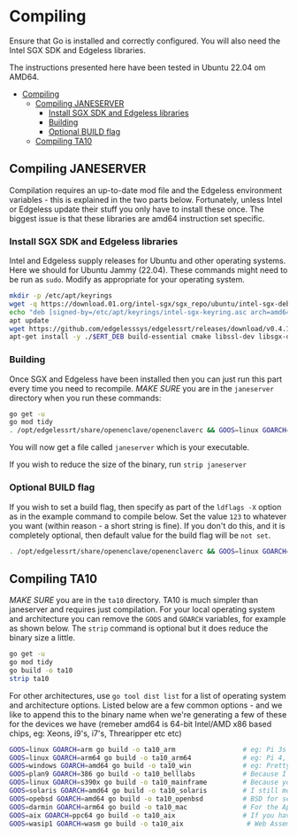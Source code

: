 # Compiling

Ensure that Go is installed and correctly configured. You will also need the Intel SGX SDK and Edgeless libraries.

The instructions presented here have been tested in Ubuntu 22.04 om AMD64.

- [Compiling](#compiling)
   * [Compiling JANESERVER](#compiling-janeserver)
      + [Install SGX SDK and Edgeless libraries](#install-sgx-sdk-and-edgeless-libraries)
      + [Building ](#building)
      + [Optional BUILD flag](#optional-build-flag)
   * [Compiling TA10](#compiling-ta10)


<!-- TOC --><a name="compiling"></a>


<!-- TOC --><a name="compiling-janeserver"></a>
## Compiling JANESERVER

Compilation requires an up-to-date mod file and the Edgeless environment variables - this is explained in the two parts below. Fortunately, unless Intel or Edgeless update their stuff you only have to install these once. The biggest issue is that these libraries are amd64 instruction set specific.

<!-- TOC --><a name="install-sgx-sdk-and-edgeless-libraries"></a>
### Install SGX SDK and Edgeless libraries

Intel and Edgeless supply releases for Ubuntu and other operating systems. Here we should for Ubuntu Jammy (22.04). These commands might need to be run as `sudo`. Modify as appropriate for your operating system.

```bash
mkdir -p /etc/apt/keyrings 
wget -q https://download.01.org/intel-sgx/sgx_repo/ubuntu/intel-sgx-deb.key -O /etc/apt/keyrings/intel-sgx-keyring.asc 
echo "deb [signed-by=/etc/apt/keyrings/intel-sgx-keyring.asc arch=amd64] https://download.01.org/intel-sgx/sgx_repo/ubuntu jammy main" > /etc/apt/sources.list.d/intel-sgx.list 
apt update  
wget https://github.com/edgelesssys/edgelessrt/releases/download/v0.4.1/edgelessrt_0.4.1_amd64_ubuntu-22.04.deb 
apt-get install -y ./$ERT_DEB build-essential cmake libssl-dev libsgx-dcap-default-qpl libsgx-dcap-ql libsgx-dcap-quote-verify
```

<!-- TOC --><a name="building"></a>
### Building 

Once SGX and Edgeless have been installed then you can just run this part every time you need to recompile. *MAKE SURE* you are in the `janeserver` directory when you run these commands:

```bash
go get -u
go mod tidy
. /opt/edgelessrt/share/openenclave/openenclaverc && GOOS=linux GOARCH=amd64 go build -o janeserver
```

You will now get a file called `janeserver` which is your executable.

If you wish to reduce the size of the binary, run `strip janeserver`

<!-- TOC --><a name="optional-build-flag"></a>
### Optional BUILD flag

If you wish to set a build flag, then specify  as part of the `ldflags -X` option as in the example command to compile below. Set the value `123` to whatever you want (within reason - a short string is fine). If you don't do this, and it is completely optional, then default value for the build flag will be `not set`.

```bash
. /opt/edgelessrt/share/openenclave/openenclaverc && GOOS=linux GOARCH=amd64 go build -ldflags="-X 'main.BUILD=123'" -o janeserver
```

<!-- TOC --><a name="compiling-ta10"></a>
## Compiling TA10

*MAKE SURE* you are in the `ta10` directory.  TA10 is much simpler than janeserver and requires just compilation. For your local operating system and architecture you can remove the `GOOS` and `GOARCH` variables, for example as shown below. The `strip` command is optional but it does reduce the binary size a little.

```bash
go get -u
go mod tidy
go build -o ta10
strip ta10
```

For other architectures, use `go tool dist list` for a list of operating system and architecture options. Listed below are a few common options - and we like to append this to the binary name when we're generating a few of these for the devices we have (remeber amd64 is 64-bit Intel/AMD x86 based chips, eg: Xeons, i9's, i7's, Threaripper etc etc)

```bash
GOOS=linux GOARCH=arm go build -o ta10_arm                 # eg: Pi 3s
GOOS=linux GOARCH=arm64 go build -o ta10_arm64             # eg: Pi 4, 5s in 64-bit mode (also 3's I think)
GOOS=windows GOARCH=amd64 go build -o ta10_win             # eg: Pretty much every Win10, Win11 machine
GOOS=plan9 GOARCH=386 go build -o ta10_belllabs            # Because I was in Bell Labs and plan9 was freaking cool! The real Unix next!
GOOS=linux GOARCH=s390x go build -o ta10_mainframe         # Because you either have an z-Series in the basement or Hercules
GOOS=solaris GOARCH=amd64 go build -o ta10_solaris         # I still mourn the lost of the SparcStation and UltraSparcs, RIP Sun.
GOOS=opebsd GOARCH=amd64 go build -o ta10_openbsd          # BSD for security (netbsd and freebsd are supported too)
GOOS=darmin GOARCH=arm64 go build -o ta10_mac              # For the Apple people out there...no TPM, but if you figure out attesting a T2 let me know
GOOS=aix GOARCH=ppc64 go build -o ta10_aix                 # If you have an AIX box, again let me know...DRTM is supported during boot and a TPM too?
GOOS=wasip1 GOARCH=wasm go build -o ta10_aix                # Web Assembly works too...never tried this myself, so I wonder how it works
```

